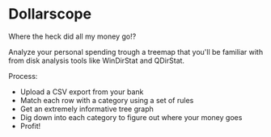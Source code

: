 
# Dollarscope

Where the heck did all my money go!?

Analyze your personal spending trough a treemap that you'll be familiar with from disk analysis tools like WinDirStat
and QDirStat.

Process:

- Upload a CSV export from your bank
- Match each row with a category using a set of rules
- Get an extremely informative tree graph
- Dig down into each category to figure out where your money goes
- Profit!
